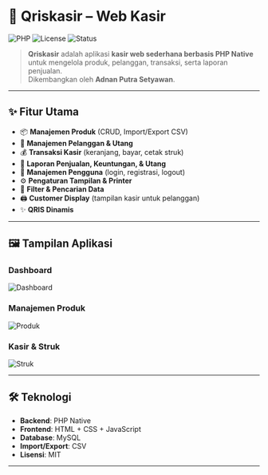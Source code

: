 # 🛒 Qriskasir – Web Kasir

![PHP](https://img.shields.io/badge/PHP-Native-blue?logo=php)
![License](https://img.shields.io/badge/License-MIT-green)
![Status](https://img.shields.io/badge/Status-Stable-brightgreen)

> **Qriskasir** adalah aplikasi **kasir web sederhana berbasis PHP Native** untuk mengelola produk, pelanggan, transaksi, serta laporan penjualan.  
> Dikembangkan oleh **Adnan Putra Setyawan**.

---

## ✨ Fitur Utama
- 📦 **Manajemen Produk** (CRUD, Import/Export CSV)
- 👥 **Manajemen Pelanggan & Utang**
- 💰 **Transaksi Kasir** (keranjang, bayar, cetak struk)
- 📑 **Laporan Penjualan, Keuntungan, & Utang**
- 🔑 **Manajemen Pengguna** (login, registrasi, logout)
- ⚙️ **Pengaturan Tampilan & Printer**
- 🔎 **Filter & Pencarian Data**
- 🖨️ **Customer Display** (tampilan kasir untuk pelanggan)
- ✨ **QRIS Dinamis**
---

## 🖼️ Tampilan Aplikasi

### Dashboard
![Dashboard](https://dummyimage.com/800x400/ddd/000.png&text=Screenshot+Dashboard)

### Manajemen Produk
![Produk](https://dummyimage.com/800x400/ddd/000.png&text=Screenshot+Produk)

### Kasir & Struk
![Struk](https://dummyimage.com/800x400/ddd/000.png&text=Screenshot+Kasir+%2B+Struk)

---

## 🛠️ Teknologi
- **Backend**: PHP Native
- **Frontend**: HTML + CSS + JavaScript
- **Database**: MySQL
- **Import/Export**: CSV
- **Lisensi**: MIT

---




